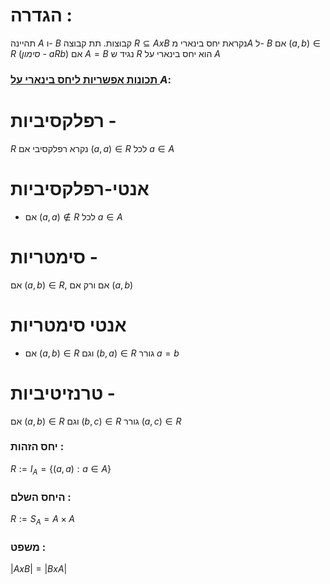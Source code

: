 # הגדרה :
תהיינה $A$ ו- $B$ קבוצות.
תת קבוצה $R \subseteq A x B$ נקראת יחס בינארי מ$A$ ל- $B$ אם $(a,b) \in R$ (*סימון - $aRb$*)
אם $A = B$ נגיד ש $R$ הוא יחס בינארי על $A$ 

### <u>תכונות אפשריות ליחס בינארי על </u>$A$:
 # **רפלקסיביות** -
  $R$ נקרא רפלקסיבי אם $(a,a) \in R$ לכל $a \in A$
 
 # **אנטי-רפלקסיביות** 
 - אם $(a, a) \not \in R$ לכל $a \in A$ 
# **סימטריות** -
אם $(a, b) \in R$, אם ורק אם $(a,b)$  
# **אנטי סימטריות** 
- אם $(a,b) \in R$ וגם $(b,a) \in R$ גורר $a = b$ 
# **טרנזיטיביות** -
אם $(a,b) \in R$ וגם $(b,c) \in R$ גורר $(a,c) \in R$ 


### יחס הזהות : 
$R:=I_A=\{(a,a):a\in A\}$

### היחס השלם : 
$R:=S_A=A\times A$

### משפט : 
$|A x B| = |B x A|$ 